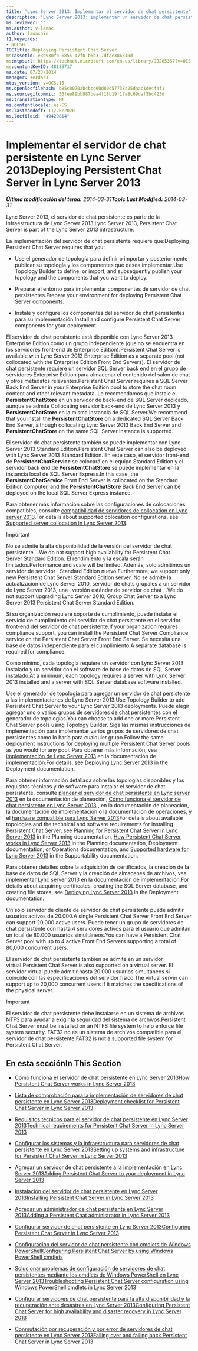 ```yaml
---
title: 'Lync Server 2013: Implementar el servidor de chat persistente'
description: 'Lync Server 2013: implementar un servidor de chat persistente.'
ms.reviewer: ''
ms.author: v-lanac
author: lanachin
f1.keywords:
- NOCSH
TOCTitle: Deploying Persistent Chat Server
ms:assetid: e3b930fb-6855-47f0-b6b3-7dfae386540d
ms:mtpsurl: https://technet.microsoft.com/en-us/library/JJ205357(v=OCS.15)
ms:contentKeyID: 48185717
ms.date: 07/23/2014
manager: serdars
mtps_version: v=OCS.15
ms.openlocfilehash: b85c0070ab4bcd60d80d57738c25daac1de4faf1
ms.sourcegitcommit: 36fee89bb887bea4f18b19f17a8c69daf5bc423d
ms.translationtype: MT
ms.contentlocale: es-ES
ms.lasthandoff: 11/26/2020
ms.locfileid: "49429814"
---
```

# <a name="deploying-persistent-chat-server-in-lync-server-2013"></a><span data-ttu-id="4b128-103">Implementar el servidor de chat persistente en Lync Server 2013</span><span class="sxs-lookup"><span data-stu-id="4b128-103">Deploying Persistent Chat Server in Lync Server 2013</span></span>

<div data-xmlns="http://www.w3.org/1999/xhtml">

<div class="topic" data-xmlns="http://www.w3.org/1999/xhtml" data-msxsl="urn:schemas-microsoft-com:xslt" data-cs="https://msdn.microsoft.com/">

<div data-asp="https://msdn2.microsoft.com/asp">



</div>

<div id="mainSection">

<div id="mainBody"><span data-ttu-id="4b128-104">

<span> </span></span><span class="sxs-lookup"><span data-stu-id="4b128-104">

<span> </span></span></span>

<span data-ttu-id="4b128-105">_**Última modificación del tema:** 2014-03-31_</span><span class="sxs-lookup"><span data-stu-id="4b128-105">_**Topic Last Modified:** 2014-03-31_</span></span>

<span data-ttu-id="4b128-106">Lync Server 2013, el servidor de chat persistente es parte de la infraestructura de Lync Server 2013.</span><span class="sxs-lookup"><span data-stu-id="4b128-106">Lync Server 2013, Persistent Chat Server is part of the Lync Server 2013 infrastructure.</span></span>

<span data-ttu-id="4b128-107">La implementación del servidor de chat persistente requiere que:</span><span class="sxs-lookup"><span data-stu-id="4b128-107">Deploying Persistent Chat Server requires that you:</span></span>

  - <span data-ttu-id="4b128-108">Use el generador de topología para definir o importar y posteriormente publicar su topología y los componentes que desea implementar.</span><span class="sxs-lookup"><span data-stu-id="4b128-108">Use Topology Builder to define, or import, and subsequently publish your topology and the components that you want to deploy.</span></span>

  - <span data-ttu-id="4b128-109">Preparar el entorno para implementar componentes de servidor de chat persistentes.</span><span class="sxs-lookup"><span data-stu-id="4b128-109">Prepare your environment for deploying Persistent Chat Server components.</span></span>

  - <span data-ttu-id="4b128-110">Instale y configure los componentes del servidor de chat persistentes para su implementación.</span><span class="sxs-lookup"><span data-stu-id="4b128-110">Install and configure Persistent Chat Server components for your deployment.</span></span>

<span data-ttu-id="4b128-111">El servidor de chat persistente está disponible con Lync Server 2013 Enterprise Edition como un grupo independiente (que no se encuentra en los servidores front-end de Enterprise Edition).</span><span class="sxs-lookup"><span data-stu-id="4b128-111">Persistent Chat Server is available with Lync Server 2013 Enterprise Edition as a separate pool (not collocated with the Enterprise Edition Front End Servers).</span></span> <span data-ttu-id="4b128-112">El servidor de chat persistente requiere un servidor SQL Server back end en el grupo de servidores Enterprise Edition para almacenar el contenido del salón de chat y otros metadatos relevantes.</span><span class="sxs-lookup"><span data-stu-id="4b128-112">Persistent Chat Server requires a SQL Server Back End Server in your Enterprise Edition pool to store the chat room content and other relevant metadata.</span></span> <span data-ttu-id="4b128-113">Le recomendamos que instale el **PersistentChatStore** en un servidor de back-end de SQL Server dedicado, aunque se admite Collocating servidor back-end de Lync Server 2013 y **PersistentChatStore** en la misma instancia de SQL Server.</span><span class="sxs-lookup"><span data-stu-id="4b128-113">We recommend that you install the **PersistentChatStore** on a dedicated SQL Server Back End Server, although collocating Lync Server 2013 Back End Server and **PersistentChatStore** on the same SQL Server instance is supported.</span></span>

<span data-ttu-id="4b128-114">El servidor de chat persistente también se puede implementar con Lync Server 2013 Standard Edition.</span><span class="sxs-lookup"><span data-stu-id="4b128-114">Persistent Chat Server can also be deployed with Lync Server 2013 Standard Edition.</span></span> <span data-ttu-id="4b128-115">En este caso, el servidor front-end de **PersistentChatService** se colocará en el equipo Standard Edition y el servidor back end de **PersistentChatStore** se puede implementar en la instancia local de SQL Server Express.</span><span class="sxs-lookup"><span data-stu-id="4b128-115">In this case, the **PersistentChatService** Front End Server is collocated on the Standard Edition computer, and the **PersistentChatStore** Back End Server can be deployed on the local SQL Server Express instance.</span></span>

<span data-ttu-id="4b128-116">Para obtener más información sobre las configuraciones de colocaciones compatibles, consulte [compatibilidad de servidores de collocation en Lync server 2013](lync-server-2013-supported-server-collocation.md).</span><span class="sxs-lookup"><span data-stu-id="4b128-116">For details about supported colocation configurations, see [Supported server collocation in Lync Server 2013](lync-server-2013-supported-server-collocation.md).</span></span>

<div>


> [!IMPORTANT]  
> <span data-ttu-id="4b128-117">No se admite la alta disponibilidad de la versión del servidor de chat persistente &nbsp; .</span><span class="sxs-lookup"><span data-stu-id="4b128-117">We do not support high availability for Persistent Chat Server&nbsp;Standard Edition.</span></span> <span data-ttu-id="4b128-118">El rendimiento y la escala serán limitados.</span><span class="sxs-lookup"><span data-stu-id="4b128-118">Performance and scale will be limited.</span></span> <span data-ttu-id="4b128-119">Además, solo admitimos un servidor de servidor &nbsp; Standard Edition nuevo.</span><span class="sxs-lookup"><span data-stu-id="4b128-119">Furthermore, we support only new Persistent Chat Server&nbsp;Standard Edition server.</span></span> <span data-ttu-id="4b128-120">No se admite la actualización de Lync Server 2010, servidor de chats grupales a un servidor de Lync Server 2013, una &nbsp; versión estándar de servidor de chat &nbsp; .</span><span class="sxs-lookup"><span data-stu-id="4b128-120">We do not support upgrading Lync Server 2010, Group Chat Server to a Lync Server 2013&nbsp;Persistent Chat Server&nbsp;Standard Edition.</span></span>



</div>

<span data-ttu-id="4b128-121">Si su organización requiere soporte de cumplimiento, puede instalar el servicio de cumplimiento del servidor de chat persistente en el servidor front-end del servidor de chat persistente.</span><span class="sxs-lookup"><span data-stu-id="4b128-121">If your organization requires compliance support, you can install the Persistent Chat Server Compliance service on the Persistent Chat Server Front End Server.</span></span> <span data-ttu-id="4b128-122">Se necesita una base de datos independiente para el cumplimiento.</span><span class="sxs-lookup"><span data-stu-id="4b128-122">A separate database is required for compliance.</span></span>

<span data-ttu-id="4b128-123">Como mínimo, cada topología requiere un servidor con Lync Server 2013 instalado y un servidor con el software de base de datos de SQL Server instalado.</span><span class="sxs-lookup"><span data-stu-id="4b128-123">At a minimum, each topology requires a server with Lync Server 2013 installed and a server with SQL Server database software installed.</span></span>

<span data-ttu-id="4b128-124">Use el generador de topología para agregar un servidor de chat persistente a las implementaciones de Lync Server 2013.</span><span class="sxs-lookup"><span data-stu-id="4b128-124">Use Topology Builder to add Persistent Chat Server to your Lync Server 2013 deployments.</span></span> <span data-ttu-id="4b128-125">Puede elegir agregar uno o varios grupos de servidores de chat persistentes con el generador de topologías.</span><span class="sxs-lookup"><span data-stu-id="4b128-125">You can choose to add one or more Persistent Chat Server pools using Topology Builder.</span></span> <span data-ttu-id="4b128-126">Siga las mismas instrucciones de implementación para implementar varios grupos de servidores de chat persistentes como lo haría para cualquier grupo.</span><span class="sxs-lookup"><span data-stu-id="4b128-126">Follow the same deployment instructions for deploying multiple Persistent Chat Server pools as you would for any pool.</span></span> <span data-ttu-id="4b128-127">Para obtener más información, vea [implementación de Lync Server 2013](lync-server-2013-deploying-lync-server.md) en la documentación de implementación.</span><span class="sxs-lookup"><span data-stu-id="4b128-127">For details, see [Deploying Lync Server 2013](lync-server-2013-deploying-lync-server.md) in the Deployment documentation.</span></span>

<span data-ttu-id="4b128-128">Para obtener información detallada sobre las topologías disponibles y los requisitos técnicos y de software para instalar el servidor de chat persistente, consulte [planear el servidor de chat persistente en Lync server 2013](lync-server-2013-planning-for-persistent-chat-server.md) en la documentación de planeación, [Cómo funciona el servidor de chat persistente en Lync Server 2013](lync-server-2013-how-persistent-chat-server-works.md) , en la documentación de planeación, la documentación de implementación o la documentación de operaciones, y el [hardware compatible para Lync Server 2013](lync-server-2013-supported-hardware.md)</span><span class="sxs-lookup"><span data-stu-id="4b128-128">For details about available topologies and the technical and software requirements for installing Persistent Chat Server, see [Planning for Persistent Chat Server in Lync Server 2013](lync-server-2013-planning-for-persistent-chat-server.md) in the Planning documentation, [How Persistent Chat Server works in Lync Server 2013](lync-server-2013-how-persistent-chat-server-works.md) in the Planning documentation, Deployment documentation, or Operations documentation, and [Supported hardware for Lync Server 2013](lync-server-2013-supported-hardware.md) in the Supportability documentation.</span></span>

<span data-ttu-id="4b128-129">Para obtener detalles sobre la adquisición de certificados, la creación de la base de datos de SQL Server y la creación de almacenes de archivos, vea [implementar Lync server 2013](lync-server-2013-deploying-lync-server.md) en la documentación de implementación.</span><span class="sxs-lookup"><span data-stu-id="4b128-129">For details about acquiring certificates, creating the SQL Server database, and creating file stores, see [Deploying Lync Server 2013](lync-server-2013-deploying-lync-server.md) in the Deployment documentation.</span></span>

<span data-ttu-id="4b128-130">Un solo servidor de cliente de servidor de chat persistente puede admitir usuarios activos de 20.000.</span><span class="sxs-lookup"><span data-stu-id="4b128-130">A single Persistent Chat Server Front End Server can support 20,000 active users.</span></span> <span data-ttu-id="4b128-131">Puede tener un grupo de servidores de chat persistente con hasta 4 servidores activos para el usuario que admitan un total de 80.000 usuarios simultáneos.</span><span class="sxs-lookup"><span data-stu-id="4b128-131">You can have a Persistent Chat Server pool with up to 4 active Front End Servers supporting a total of 80,000 concurrent users.</span></span>

<span data-ttu-id="4b128-132">El servidor de chat persistente también se admite en un servidor virtual.</span><span class="sxs-lookup"><span data-stu-id="4b128-132">Persistent Chat Server is also supported on a virtual server.</span></span> <span data-ttu-id="4b128-133">El servidor virtual puede admitir hasta 20.000 usuarios simultáneos si coincide con las especificaciones del servidor físico.</span><span class="sxs-lookup"><span data-stu-id="4b128-133">The virtual server can support up to 20,000 concurrent users if it matches the specifications of the physical server.</span></span>

<div>


> [!IMPORTANT]  
> <span data-ttu-id="4b128-134">El servidor de chat persistente debe instalarse en un sistema de archivos NTFS para ayudar a exigir la seguridad del sistema de archivos.</span><span class="sxs-lookup"><span data-stu-id="4b128-134">Persistent Chat Server must be installed on an NTFS file system to help enforce file system security.</span></span> <span data-ttu-id="4b128-135">FAT32 no es un sistema de archivos compatible para el servidor de chat persistente.</span><span class="sxs-lookup"><span data-stu-id="4b128-135">FAT32 is not a supported file system for Persistent Chat Server.</span></span>



</div>

<div>

## <a name="in-this-section"></a><span data-ttu-id="4b128-136">En esta sección</span><span class="sxs-lookup"><span data-stu-id="4b128-136">In This Section</span></span>

  - [<span data-ttu-id="4b128-137">Cómo funciona el servidor de chat persistente en Lync Server 2013</span><span class="sxs-lookup"><span data-stu-id="4b128-137">How Persistent Chat Server works in Lync Server 2013</span></span>](lync-server-2013-how-persistent-chat-server-works.md)

  - [<span data-ttu-id="4b128-138">Lista de comprobación para la implementación de servidores de chat persistente en Lync Server 2013</span><span class="sxs-lookup"><span data-stu-id="4b128-138">Deployment checklist for Persistent Chat Server in Lync Server 2013</span></span>](lync-server-2013-deployment-checklist-for-persistent-chat-server.md)

  - [<span data-ttu-id="4b128-139">Requisitos técnicos para el servidor de chat persistente en Lync Server 2013</span><span class="sxs-lookup"><span data-stu-id="4b128-139">Technical requirements for Persistent Chat Server in Lync Server 2013</span></span>](lync-server-2013-technical-requirements-for-persistent-chat-server.md)

  - [<span data-ttu-id="4b128-140">Configurar los sistemas y la infraestructura para servidores de chat persistente en Lync Server 2013</span><span class="sxs-lookup"><span data-stu-id="4b128-140">Setting up systems and infrastructure for Persistent Chat Server in Lync Server 2013</span></span>](lync-server-2013-setting-up-systems-and-infrastructure-for-persistent-chat-server.md)

  - [<span data-ttu-id="4b128-141">Agregar un servidor de chat persistente a la implementación en Lync Server 2013</span><span class="sxs-lookup"><span data-stu-id="4b128-141">Adding Persistent Chat Server to your deployment in Lync Server 2013</span></span>](lync-server-2013-adding-persistent-chat-server-to-your-deployment.md)

  - [<span data-ttu-id="4b128-142">Instalación del servidor de chat persistente en Lync Server 2013</span><span class="sxs-lookup"><span data-stu-id="4b128-142">Installing Persistent Chat Server in Lync Server 2013</span></span>](lync-server-2013-installing-persistent-chat-server.md)

  - [<span data-ttu-id="4b128-143">Agregar un administrador de chat persistente en Lync Server 2013</span><span class="sxs-lookup"><span data-stu-id="4b128-143">Adding a Persistent Chat administrator in Lync Server 2013</span></span>](lync-server-2013-adding-a-persistent-chat-administrator.md)

  - [<span data-ttu-id="4b128-144">Configurar servidor de chat persistente en Lync Server 2013</span><span class="sxs-lookup"><span data-stu-id="4b128-144">Configuring Persistent Chat Server in Lync Server 2013</span></span>](lync-server-2013-configuring-persistent-chat-server.md)

  - [<span data-ttu-id="4b128-145">Configuración del servidor de chat persistente con cmdlets de Windows PowerShell</span><span class="sxs-lookup"><span data-stu-id="4b128-145">Configuring Persistent Chat Server by using Windows PowerShell cmdlets</span></span>](configuring-persistent-chat-server-by-using-windows-powershell-cmdlets.md)

  - [<span data-ttu-id="4b128-146">Solucionar problemas de configuración de servidores de chat persistentes mediante los cmdlets de Windows PowerShell en Lync Server 2013</span><span class="sxs-lookup"><span data-stu-id="4b128-146">Troubleshooting Persistent Chat Server configuration using Windows PowerShell cmdlets in Lync Server 2013</span></span>](lync-server-2013-troubleshooting-persistent-chat-server-configuration-using-windows-powershell-cmdlets.md)

  - [<span data-ttu-id="4b128-147">Configurar servidores de chat persistente para la alta disponibilidad y la recuperación ante desastres en Lync Server 2013</span><span class="sxs-lookup"><span data-stu-id="4b128-147">Configuring Persistent Chat Server for high availability and disaster recovery in Lync Server 2013</span></span>](lync-server-2013-configuring-persistent-chat-server-for-high-availability-and-disaster-recovery.md)

  - [<span data-ttu-id="4b128-148">Conmutación por recuperación y por error de servidores de chat persistente en Lync Server 2013</span><span class="sxs-lookup"><span data-stu-id="4b128-148">Failing over and failing back Persistent Chat Server in Lync Server 2013</span></span>](lync-server-2013-failing-over-and-failing-back-persistent-chat-server.md)

<span data-ttu-id="4b128-149"></div>

</div>

<span> </span>

</div>

</div>

</span><span class="sxs-lookup"><span data-stu-id="4b128-149"></div>

</div>

<span> </span>

</div>

</div>

</span></span></div>

